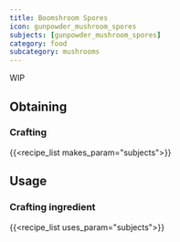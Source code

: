 ```yaml
---
title: Boomshroom Spores
icon: gunpowder_mushroom_spores
subjects: [gunpowder_mushroom_spores]
category: food
subcategory: mushrooms
---
```


WIP

Obtaining
---------

### Crafting
{{<recipe_list makes_param="subjects">}}

Usage
-----

### Crafting ingredient
{{<recipe_list uses_param="subjects">}}